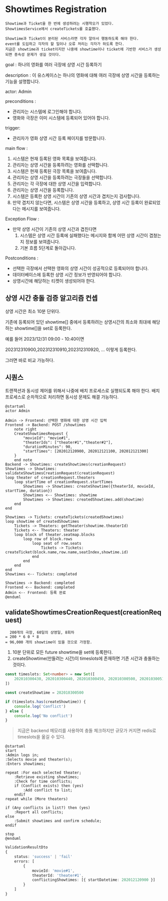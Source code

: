 # Showtimes Registration

```
Showtime과 Ticket을 한 번에 생성하려는 시행착오가 있었다.
ShowtimesService에서 createTickets를 호출했다.

Showtime과 Ticket이 분리된 서비스라면 각자 알아서 행동하도록 해야 한다.
event를 도입하고 각자의 할 일이나 오류 처리는 각자가 하도록 한다.
지금은 showtime과 ticket이지만 나중에 showtime이나 ticket에 기반한 서비스가 생성되면 종속성 문제가 생길 것이다.
```

goal : 하나의 영화를 여러 극장에 상영 시간 등록하기

description : 이 유스케이스는 하나의 영화에 대해 여러 극장에 상영 시간을 등록하는 기능을 설명합니다.

actor: Admin

preconditions :

-   관리자는 시스템에 로그인해야 합니다.
-   영화와 극장은 이미 시스템에 등록되어 있어야 합니다.

trigger:

-   관리자가 영화 상영 시간 등록 페이지를 방문합니다.

main flow :

1. 시스템은 현재 등록된 영화 목록을 보여줍니다.
1. 관리자는 상영 시간을 등록하려는 영화를 선택합니다.
1. 시스템은 현재 등록된 극장 목록을 보여줍니다.
1. 관리자는 상영 시간을 등록하려는 극장들을 선택합니다.
1. 관리자는 각 극장에 대한 상영 시간을 입력합니다.
1. 관리자는 상영 시간을 등록합니다.
1. 시스템은 등록한 상영 시간이 기존의 상영 시간과 겹치는지 검사합니다.
1. 만약 겹치지 않는다면, 시스템은 상영 시간을 등록하고, 상영 시간 등록이 완료되었다는 메시지를 보여줍니다.

Exception Flow :

-   만약 상영 시간이 기존의 상영 시간과 겹친다면
    1. 시스템은 상영 시간 등록에 실패했다는 메시지와 함께 어떤 상영 시간이 겹쳤는지 정보를 보여줍니다.
    1. 기본 흐름 5단계로 돌아갑니다.

Postconditions :

-   선택한 극장에서 선택한 영화의 상영 시간이 성공적으로 등록되어야 합니다.
-   데이터베이스에 등록한 상영 시간 정보가 반영되어야 합니다.
-   상영시간에 해당하는 티켓이 생성되어야 한다.

## 상영 시간 충돌 검증 알고리즘 컨셉

상영 시간은 최소 10분 단위다.

기존에 등록되어 있던 showtime[] 중에서 등록하려는 상영시간의 최소와 최대에 해당하는 showtime[]을 set<number>로 등록한다.

예를 들어 2023/12/31 09:00 - 10:40이면

202312310900,202312310910,202312310920, ... 이렇게 등록한다.

그러면 바로 비교 가능하다.

## 시퀀스

트랜잭션과 동시성 제어를 위해서 나중에 배치 프로세스로 실행되도록 해야 한다. 배치 프로세스로 순차적으로 처리하면 동시성 문제도 해결 가능하다.

```plantuml
@startuml
actor Admin

Admin -> Frontend: 선택한 영화에 대한 상영 시간 입력
Frontend -> Backend: POST /showtimes
    note right
    CreateShowtimesRequest {
        "movieId": "movie#1",
        "theaterIds": ["theater#1","theater#2"],
        "durationMinutes": 90,
        "startTimes": [202012120900, 202012121100, 202012121300]
    }
    end note
Backend -> Showtimes: createShowtimes(creationRequest)
Showtimes -> Showtimes: validateShowtimesCreationRequest(creationRequest)
loop theater of creationRequest.theaters
    loop startTime of creationRequest.startTimes
        Showtimes -> Showtimes: createShowtime({theaterId, movieId, startTime, duration})
        Showtimes <-- Showtimes: showtime
        Showtimes -> Showtimes: createdShowtimes.add(showtime)
    end
end

Showtimes -> Tickets: createTickets(createdShowtimes)
loop showtime of createdShowtimes
    Tickets -> Theaters: getTheater(showtime.theaterId)
    Tickets <-- Theaters: theater
    loop block of theater.seatmap.blocks
        loop row of block.rows
            loop seat of row.seats
                Tickets -> Tickets: createTicket(block.name,row.name,seatIndex,showtime.id)
            end
        end
    end
end
Showtimes <-- Tickets: completed

Showtimes -> Backend: completed
Frontend <-- Backend: completed
Admin <-- Frontend: 등록 완료
@enduml
```

## validateShowtimesCreationRequest(creationRequest)

```
  200개의 극장, 60일의 상영일, 8회차
= 200 * 6 0 * 8
= 96,000 개의 showtime이 있을 것으로 가정함.
```

1. 10분 단위로 모든 future showtime을 set에 등록한다.
2. createShowtime(만들려는 시간)이 timeslots에 존재하면 기존 시간과 충돌하는 것이다.

```ts
const timeslots: Set<number> = new Set([
    202010300430, 202010300440, 202010300450, 202010300500, 202010300510, 202010300520
])

const createShowtime = 202010300500

if (timeslots.has(createShowtime)) {
    console.log('Conflict')
} else {
    console.log('No conflict')
}
```

> 지금은 backend 메모리를 사용하여 충돌 체크하지만 규모가 커지면 redis로 timeslots을 옮길 수 있다.

```plantuml
@startuml
start
:Admin logs in;
:Selects movie and theater(s);
:Enters showtimes;

repeat :For each selected theater;
    :Retrieve existing showtimes;
    :Check for time conflicts;
    if (Conflict exists) then (yes)
        :Add conflict to list;
    endif
repeat while (More theaters)

if (Any conflicts in list?) then (yes)
    :Report all conflicts;
else
    :Submit showtimes and confirm schedule;
endif

stop
@enduml
```

```ts
ValidationResultDto
{
    status: 'success' | 'fail'
    errors: [
        {
            movieId: 'movie#1',
            theaterId: 'theater#1',
            conflictingShowtimes: [{ startDatetime: 202012120900 }]
        }
    ]
}
```
